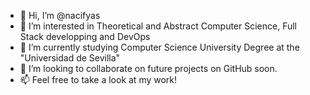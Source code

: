 - 👋 Hi, I’m @nacifyas
- 👀 I’m interested in Theoretical and Abstract Computer Science, Full Stack developping and DevOps
- 🌱 I’m currently studying Computer Science University Degree at the "Universidad de Sevilla"
- 💞️ I’m looking to collaborate on future projects on GitHub soon.
- 📫 Feel free to take a look at my work!

<!---
nacifyas/nacifyas is a ✨ special ✨ repository because its `README.md` (this file) appears on your GitHub profile.
You can click the Preview link to take a look at your changes.
--->
